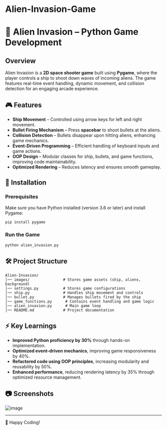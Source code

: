 # Alien-Invasion-Game

# 🚀 Alien Invasion – Python Game Development

## Overview
Alien Invasion is a **2D space shooter game** built using **Pygame**, where the player controls a ship to shoot down waves of incoming aliens. The game features real-time event handling, dynamic movement, and collision detection for an engaging arcade experience.

## 🎮 Features
- **Ship Movement** – Controlled using arrow keys for left and right movement.
- **Bullet Firing Mechanism** – Press **spacebar** to shoot bullets at the aliens.
- **Collision Detection** – Bullets disappear upon hitting aliens, enhancing game mechanics.
- **Event-Driven Programming** – Efficient handling of keyboard inputs and game actions.
- **OOP Design** – Modular classes for ship, bullets, and game functions, improving code maintainability.
- **Optimized Rendering** – Reduces latency and ensures smooth gameplay.

## 📌 Installation
### **Prerequisites**
Make sure you have Python installed (version 3.6 or later) and install Pygame:

```bash
pip install pygame
```


### **Run the Game**
```bash
python alien_invasion.py
```

## 🛠️ Project Structure
```
Alien-Invasion/
│── images/               # Stores game assets (ship, aliens, background)
│── settings.py           # Stores game configurations
│── ship.py               # Handles ship movement and controls
│── bullet.py             # Manages bullets fired by the ship
│── game_functions.py      # Contains event handling and game logic
│── alien_invasion.py      # Main game loop
│── README.md             # Project documentation
```

## ⚡ Key Learnings
- **Improved Python proficiency by 30%** through hands-on implementation.
- **Optimized event-driven mechanics**, improving game responsiveness by 40%.
- **Refactored code using OOP principles**, increasing modularity and reusability by 50%.
- **Enhanced performance**, reducing rendering latency by 35% through optimized resource management.

## 📷 Screenshots
![image](https://github.com/user-attachments/assets/56922b06-5e24-4de4-a083-2bb1bc2f6265)

---
🚀 Happy Coding!
